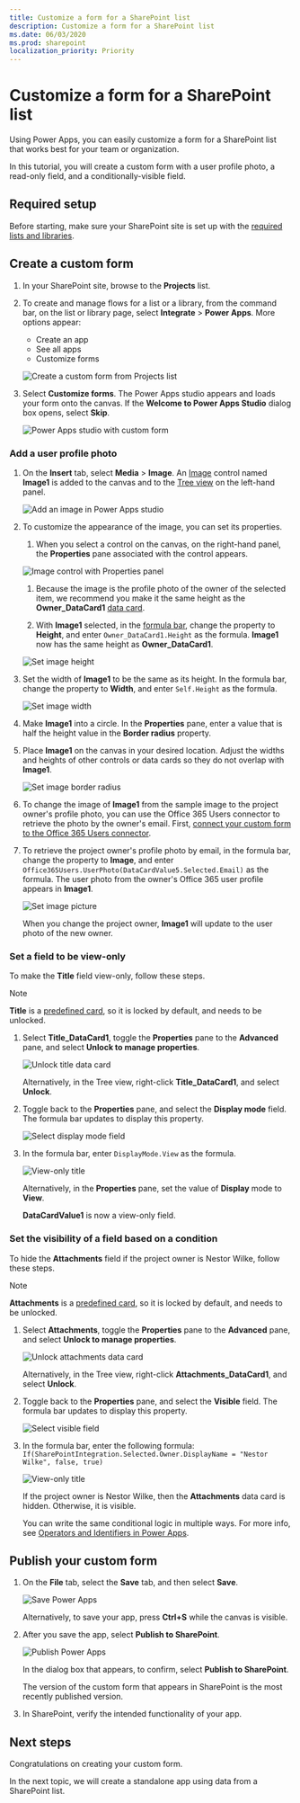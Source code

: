```yaml
---
title: Customize a form for a SharePoint list
description: Customize a form for a SharePoint list
ms.date: 06/03/2020
ms.prod: sharepoint
localization_priority: Priority
---
```


# Customize a form for a SharePoint list

Using Power Apps, you can easily customize a form for a SharePoint list that works best for your team or organization.

In this tutorial, you will create a custom form with a user profile photo, a read-only field, and a conditionally-visible field.

## Required setup

Before starting, make sure your SharePoint site is set up with the [required lists and libraries](../../get-started/set-up-sharepoint-site-lists-libraries.md).

## Create a custom form

1. In your SharePoint site, browse to the **Projects** list.

1. To create and manage flows for a list or a library, from the command bar, on the list or library page, select **Integrate** > **Power Apps**. More options appear:

   - Create an app
   - See all apps
   - Customize forms

    ![Create a custom form from Projects list](../../../images/lists-integrate-power-apps-create-app.png)

1. Select **Customize forms**. The Power Apps studio appears and loads your form onto the canvas. If the **Welcome to Power Apps Studio** dialog box opens, select **Skip**.

    ![Power Apps studio with custom form](../../../images/gs01-power-apps-studio-custom-form.png)

### Add a user profile photo

1. On the **Insert** tab, select **Media** > **Image**. An [Image](https://docs.microsoft.com/powerapps/maker/canvas-apps/controls/control-image) control named **Image1** is added to the canvas and to the [Tree view](https://docs.microsoft.com/powerapps/maker/model-driven-apps/using-tree-view-on-form) on the left-hand panel.

    ![Add an image in Power Apps studio](../../../images/gs01-power-apps-studio-add-image.png)

1. To customize the appearance of the image, you can set its properties.
    
    1. When you select a control on the canvas, on the right-hand panel, the **Properties** pane associated with the control appears.

    ![Image control with Properties panel](../../../images/gs01-image-control-selected.png)

    1. Because the image is the profile photo of the owner of the selected item, we recommend you make it the same height as the **Owner_DataCard1** [data card](https://docs.microsoft.com/powerapps/maker/canvas-apps/working-with-cards).

    1. With **Image1** selected, in the [formula bar](https://docs.microsoft.com/powerapps/maker/canvas-apps/working-with-formulas), change the property to **Height**, and enter `Owner_DataCard1.Height` as the formula. **Image1** now has the same height as **Owner_DataCard1**.

    ![Set image height](../../../images/gs01-set-image-height.png)
         
1. Set the width of **Image1** to be the same as its height. In the formula bar, change the property to **Width**, and enter `Self.Height` as the formula.

    ![Set image width](../../../images/gs01-set-image-width.png)

1. Make **Image1** into a circle. In the **Properties** pane, enter a value that is half the height value in the **Border radius** property.

1. Place **Image1** on the canvas in your desired location. Adjust the widths and heights of other controls or data cards so they do not overlap with **Image1**.

    ![Set image border radius](../../../images/gs01-set-image-border-radius.png)

1. To change the image of **Image1** from the sample image to the project owner's profile photo, you can use the Office 365 Users connector to retrieve the photo by the owner's email. First, [connect your custom form to the Office 365 Users connector](https://docs.microsoft.com/powerapps/maker/canvas-apps/connections/connection-office365-users).

1. To retrieve the project owner's profile photo by email, in the formula bar, change the property to **Image**, and enter `Office365Users.UserPhoto(DataCardValue5.Selected.Email)` as the formula. The user photo from the owner's Office 365 user profile appears in **Image1**. 

    ![Set image picture](../../../images/gs01-set-image-picture.png)

    When you change the project owner, **Image1** will update to the user photo of the new owner.

### Set a field to be view-only

To make the **Title** field view-only, follow these steps.

 > [!NOTE]
 > **Title** is a [predefined card](https://docs.microsoft.com/powerapps/maker/canvas-apps/controls/control-card), so it is locked by default, and needs to be unlocked.

1. Select **Title_DataCard1**, toggle the **Properties** pane to the **Advanced** pane, and select **Unlock to manage properties**.

    ![Unlock title data card](../../../images/gs01-unlock-title-data-card.png)

    Alternatively, in the Tree view, right-click **Title_DataCard1**, and select **Unlock**.

1. Toggle back to the **Properties** pane, and select the **Display mode** field. The formula bar updates to display this property.

    ![Select display mode field](../../../images/gs01-title-property-display-mode.png)

1. In the formula bar, enter `DisplayMode.View` as the formula.
    
    ![View-only title](../../../images/gs01-title-data-card-view-only.png)
    
    Alternatively, in the **Properties** pane, set the value of **Display** mode to **View**.

    **DataCardValue1** is now a view-only field.

### Set the visibility of a field based on a condition

To hide the **Attachments** field if the project owner is Nestor Wilke, follow these steps.

> [!NOTE]
> **Attachments** is a [predefined card](https://docs.microsoft.com/powerapps/maker/canvas-apps/controls/control-card), so it is locked by default, and needs to be unlocked.

1. Select **Attachments**, toggle the **Properties** pane to the **Advanced** pane, and select **Unlock to manage properties**.

    ![Unlock attachments data card](../../../images/gs01-unlock-attachments-data-card.png)

    Alternatively, in the Tree view, right-click **Attachments_DataCard1**, and select **Unlock**.

1. Toggle back to the **Properties** pane, and select the **Visible** field. The formula bar updates to display this property.

    ![Select visible field](../../../images/gs01-attachments-property-visible.png)

1. In the formula bar, enter the following formula: `If(SharePointIntegration.Selected.Owner.DisplayName = "Nestor Wilke", false, true)`

    ![View-only title](../../../images/gs01-attachments-conditional-visibility.png)
    
    If the project owner is Nestor Wilke, then the **Attachments** data card is hidden. Otherwise, it is visible.

    You can write the same conditional logic in multiple ways. For more info, see [Operators and Identifiers in Power Apps](https://docs.microsoft.com/powerapps/maker/canvas-apps/functions/operators).

## Publish your custom form

1. On the **File** tab, select the **Save** tab, and then select **Save**.

    ![Save Power Apps](../../../images/gs01-save-power-apps.png)

    Alternatively, to save your app, press **Ctrl+S** while the canvas is visible.

1. After you save the app, select **Publish to SharePoint**.

    ![Publish Power Apps](../../../images/gs01-publish-power-apps.png)

    In the dialog box that appears, to confirm, select **Publish to SharePoint**.

    The version of the custom form that appears in SharePoint is the most recently published version.

1. In SharePoint, verify the intended functionality of your app.

## Next steps

Congratulations on creating your custom form.

In the next topic, we will create a standalone app using data from a SharePoint list.
